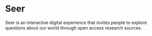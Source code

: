 # Seer
Seer is an interactive digital experience that invites people to explore questions about our world through open access research sources.
